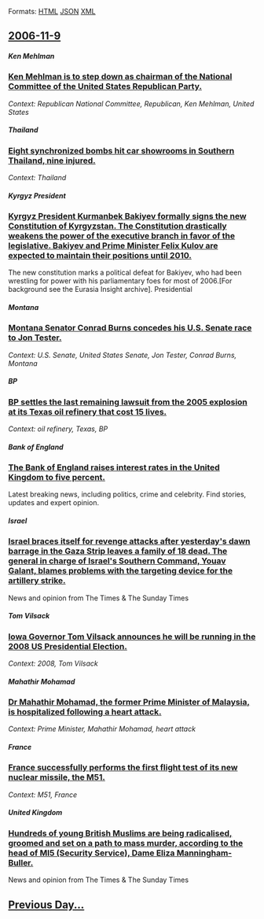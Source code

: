 
Formats: [HTML](2006/11/9/index.html)  [JSON](2006/11/9/index.json)  [XML](2006/11/9/index.xml)  

## [2006-11-9](/news/2006/11/9/index.md)

##### Ken Mehlman
### [ Ken Mehlman is to step down as chairman of the National Committee of the United States Republican Party. ](/news/2006/11/9/ken-mehlman-is-to-step-down-as-chairman-of-the-national-committee-of-the-united-states-republican-party.md)
_Context: Republican National Committee, Republican, Ken Mehlman, United States_

##### Thailand
### [ Eight synchronized bombs hit car showrooms in Southern Thailand, nine injured. ](/news/2006/11/9/eight-synchronized-bombs-hit-car-showrooms-in-southern-thailand-nine-injured.md)
_Context: Thailand_

##### Kyrgyz President
### [ Kyrgyz President Kurmanbek Bakiyev formally signs the new Constitution of Kyrgyzstan. The Constitution drastically weakens the power of the executive branch in favor of the legislative. Bakiyev and Prime Minister Felix Kulov are expected to maintain their positions until 2010. ](/news/2006/11/9/kyrgyz-president-kurmanbek-bakiyev-formally-signs-the-new-constitution-of-kyrgyzstan-the-constitution-drastically-weakens-the-power-of-the.md)
The new constitution marks a political defeat for Bakiyev, who had been wrestling for power with his parliamentary foes for most of 2006.[For background see the Eurasia Insight archive]. Presidential 

##### Montana
### [ Montana Senator Conrad Burns concedes his U.S. Senate race to Jon Tester. ](/news/2006/11/9/montana-senator-conrad-burns-concedes-his-u-s-senate-race-to-jon-tester.md)
_Context: U.S. Senate, United States Senate, Jon Tester, Conrad Burns, Montana_

##### BP
### [ BP settles the last remaining lawsuit from the 2005 explosion at its Texas oil refinery that cost 15 lives. ](/news/2006/11/9/bp-settles-the-last-remaining-lawsuit-from-the-2005-explosion-at-its-texas-oil-refinery-that-cost-15-lives.md)
_Context: oil refinery, Texas, BP_

##### Bank of England
### [ The Bank of England raises interest rates in the United Kingdom to five percent. ](/news/2006/11/9/the-bank-of-england-raises-interest-rates-in-the-united-kingdom-to-five-percent.md)
Latest breaking news, including politics, crime and celebrity. Find stories, updates and expert opinion.

##### Israel
### [ Israel braces itself for revenge attacks after yesterday's dawn barrage in the Gaza Strip leaves a family of 18 dead. The general in charge of Israel's Southern Command, Youav Galant, blames problems with the targeting device for the artillery strike. ](/news/2006/11/9/israel-braces-itself-for-revenge-attacks-after-yesterday-s-dawn-barrage-in-the-gaza-strip-leaves-a-family-of-18-dead-the-general-in-charge.md)
News and opinion from The Times &amp; The Sunday Times

##### Tom Vilsack
### [ Iowa Governor Tom Vilsack announces he will be running in the 2008 US Presidential Election. ](/news/2006/11/9/iowa-governor-tom-vilsack-announces-he-will-be-running-in-the-2008-us-presidential-election.md)
_Context: 2008, Tom Vilsack_

##### Mahathir Mohamad
### [ Dr Mahathir Mohamad, the former Prime Minister of Malaysia, is hospitalized following a heart attack. ](/news/2006/11/9/dr-mahathir-mohamad-the-former-prime-minister-of-malaysia-is-hospitalized-following-a-heart-attack.md)
_Context: Prime Minister, Mahathir Mohamad, heart attack_

##### France
### [ France successfully performs the first flight test of its new nuclear missile, the M51. ](/news/2006/11/9/france-successfully-performs-the-first-flight-test-of-its-new-nuclear-missile-the-m51.md)
_Context: M51, France_

##### United Kingdom
### [ Hundreds of young British Muslims are being radicalised, groomed and set on a path to mass murder, according to the head of MI5 (Security Service), Dame Eliza Manningham-Buller. ](/news/2006/11/9/hundreds-of-young-british-muslims-are-being-radicalised-groomed-and-set-on-a-path-to-mass-murder-according-to-the-head-of-mi5-security-s.md)
News and opinion from The Times &amp; The Sunday Times

## [Previous Day...](/news/2006/11/8/index.md)

